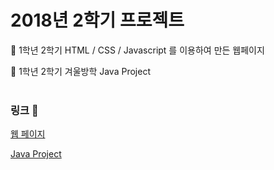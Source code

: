 # 2018년 2학기 프로젝트

:baby_chick: 1학년 2학기 HTML / CSS / Javascript 를 이용하여 만든 웹페이지

:hatched_chick: 1학년 2학기 겨울방학 Java Project<br><br>

### 링크 :link:

[ 웹 페이지 ](https://github.com/Sagittta/My-age-17/tree/master/1318)

[ Java Project ](https://github.com/Sagittta/My-age-17/tree/master/Winter_Vacation)
